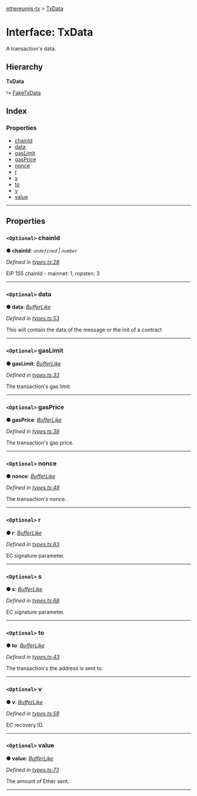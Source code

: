 [ethereumjs-tx](../README.md) > [TxData](../interfaces/txdata.md)

# Interface: TxData

A transaction's data.

## Hierarchy

**TxData**

↳  [FakeTxData](faketxdata.md)

## Index

### Properties

* [chainId](txdata.md#chainid)
* [data](txdata.md#data)
* [gasLimit](txdata.md#gaslimit)
* [gasPrice](txdata.md#gasprice)
* [nonce](txdata.md#nonce)
* [r](txdata.md#r)
* [s](txdata.md#s)
* [to](txdata.md#to)
* [v](txdata.md#v)
* [value](txdata.md#value)

---

## Properties

<a id="chainid"></a>

### `<Optional>` chainId

**● chainId**: *`undefined` \| `number`*

*Defined in [types.ts:28](https://github.com/ethereumjs/ethereumjs-tx/blob/eece5af/src/types.ts#L28)*

EIP 155 chainId - mainnet: 1, ropsten: 3

___
<a id="data"></a>

### `<Optional>` data

**● data**: *[BufferLike](../#bufferlike)*

*Defined in [types.ts:53](https://github.com/ethereumjs/ethereumjs-tx/blob/eece5af/src/types.ts#L53)*

This will contain the data of the message or the init of a contract

___
<a id="gaslimit"></a>

### `<Optional>` gasLimit

**● gasLimit**: *[BufferLike](../#bufferlike)*

*Defined in [types.ts:33](https://github.com/ethereumjs/ethereumjs-tx/blob/eece5af/src/types.ts#L33)*

The transaction's gas limit.

___
<a id="gasprice"></a>

### `<Optional>` gasPrice

**● gasPrice**: *[BufferLike](../#bufferlike)*

*Defined in [types.ts:38](https://github.com/ethereumjs/ethereumjs-tx/blob/eece5af/src/types.ts#L38)*

The transaction's gas price.

___
<a id="nonce"></a>

### `<Optional>` nonce

**● nonce**: *[BufferLike](../#bufferlike)*

*Defined in [types.ts:48](https://github.com/ethereumjs/ethereumjs-tx/blob/eece5af/src/types.ts#L48)*

The transaction's nonce.

___
<a id="r"></a>

### `<Optional>` r

**● r**: *[BufferLike](../#bufferlike)*

*Defined in [types.ts:63](https://github.com/ethereumjs/ethereumjs-tx/blob/eece5af/src/types.ts#L63)*

EC signature parameter.

___
<a id="s"></a>

### `<Optional>` s

**● s**: *[BufferLike](../#bufferlike)*

*Defined in [types.ts:68](https://github.com/ethereumjs/ethereumjs-tx/blob/eece5af/src/types.ts#L68)*

EC signature parameter.

___
<a id="to"></a>

### `<Optional>` to

**● to**: *[BufferLike](../#bufferlike)*

*Defined in [types.ts:43](https://github.com/ethereumjs/ethereumjs-tx/blob/eece5af/src/types.ts#L43)*

The transaction's the address is sent to.

___
<a id="v"></a>

### `<Optional>` v

**● v**: *[BufferLike](../#bufferlike)*

*Defined in [types.ts:58](https://github.com/ethereumjs/ethereumjs-tx/blob/eece5af/src/types.ts#L58)*

EC recovery ID.

___
<a id="value"></a>

### `<Optional>` value

**● value**: *[BufferLike](../#bufferlike)*

*Defined in [types.ts:73](https://github.com/ethereumjs/ethereumjs-tx/blob/eece5af/src/types.ts#L73)*

The amount of Ether sent.

___

